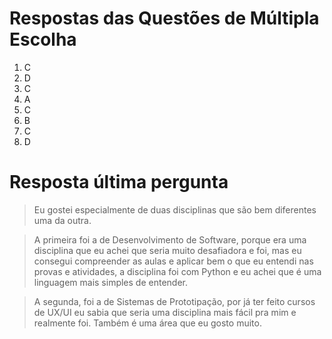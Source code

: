 # Respostas das Questões de Múltipla Escolha

1. C  
2. D  
3. C  
4. A  
5. C  
6. B  
7. C  
8. D  

# Resposta última pergunta

>Eu gostei especialmente de duas disciplinas que são bem diferentes uma da outra.

>A primeira foi a de Desenvolvimento de Software, porque era uma disciplina que eu achei que seria
muito desafiadora e foi, mas eu consegui compreender as aulas e aplicar bem o que eu entendi
nas provas e atividades, a disciplina foi com Python e eu achei que é uma linguagem mais simples
de entender.

> A segunda, foi a de Sistemas de Prototipação, por já ter feito cursos de UX/UI eu sabia que seria
uma disciplina mais fácil pra mim e realmente foi. Também é uma área que eu gosto muito.